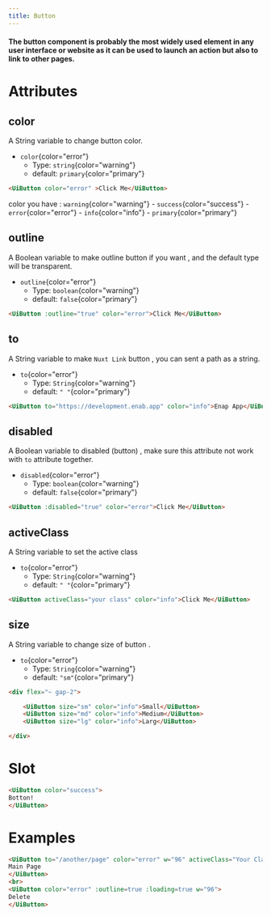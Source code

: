 ```yaml
---
title: Button
---
```

#### The button component is probably the most widely used element in any user interface or website as it can be used to launch an action but also to link to other pages.

# Attributes 


## color
A String variable to change button color.

- `color`{color="error"}
    - Type: `string`{color="warning"}
    -  default: `primary`{color="primary"}
    <!-- - **Required** -->
```html
<UiButton color="error" >Click Me</UiButton>
```
color you have : `warning`{color="warning"} - `success`{color="success"} - `error`{color="error"} - `info`{color="info"} - `primary`{color="primary"} 

## outline
 A Boolean variable to make outline button if you want , and the default type will be transparent. 
- `outline`{color="error"}
    - Type: `boolean`{color="warning"}
    -  default: `false`{color="primary"}
```html
<UiButton :outline="true" color="error">Click Me</UiButton>
```

## to
A String variable to make `Nuxt Link` button , you can sent a path as a string.
- `to`{color="error"}
    - Type: `String`{color="warning"}
    -  default: `" "`{color="primary"}
```html
<UiButton to="https://development.enab.app" color="info">Enap App</UiButton>
```

## disabled
A Boolean variable to disabled (button) , make sure this attribute not work with `to` attribute together.
- `disabled`{color="error"}
    - Type: `boolean`{color="warning"}
    -  default: `false`{color="primary"}
```html
<UiButton :disabled="true" color="error">Click Me</UiButton>
```

## activeClass
A String variable to set the active class
- `to`{color="error"}
    - Type: `String`{color="warning"}
    -  default: `" "`{color="primary"}
```html
<UiButton activeClass="your class" color="info">Click Me</UiButton>
```

## size
A String variable to change size of button .
- `to`{color="error"}
    - Type: `String`{color="warning"}
    -  default: `"sm"`{color="primary"}
```html
<div flex="~ gap-2">

    <UiButton size="sm" color="info">Small</UiButton>
    <UiButton size="md" color="info">Medium</UiButton>
    <UiButton size="lg" color="info">Larg</UiButton>

</div>
```

# Slot 
```html
<UiButton color="success">
Botton!
</UiButton>
```

# Examples 
```html
<UiButton to="/another/page" color="error" w="96" activeClass="Your Classess">
Main Page
</UiButton>
<br>
<UiButton color="error" :outline=true :loading=true w="96">
Delete
</UiButton>
```
